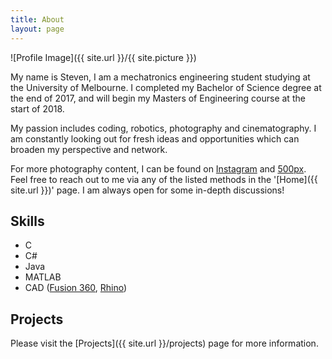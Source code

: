 ```yaml
---
title: About
layout: page
---
```

![Profile Image]({{ site.url }}/{{ site.picture }})

My name is Steven, I am a mechatronics engineering student studying at the University of Melbourne. I completed my Bachelor of Science degree at the end of 2017, and will begin my Masters of Engineering course at the start of 2018.

My passion includes coding, robotics, photography and cinematography. I am constantly looking out for fresh ideas and opportunities which can broaden my perspective and network.

For more photography content, I can be found on [Instagram](https://www.instagram.com/stevenlee090/) and [500px](https://500px.com/stevenlee090). Feel free to reach out to me via any of the listed methods in the '[Home]({{ site.url }})' page. I am always open for some in-depth discussions!

## Skills
* C
* C#
* Java
* MATLAB
* CAD ([Fusion 360](https://www.autodesk.com/products/fusion-360/overview), [Rhino](https://www.rhino3d.com))

## Projects
Please visit the [Projects]({{ site.url }}/projects) page for more information.
